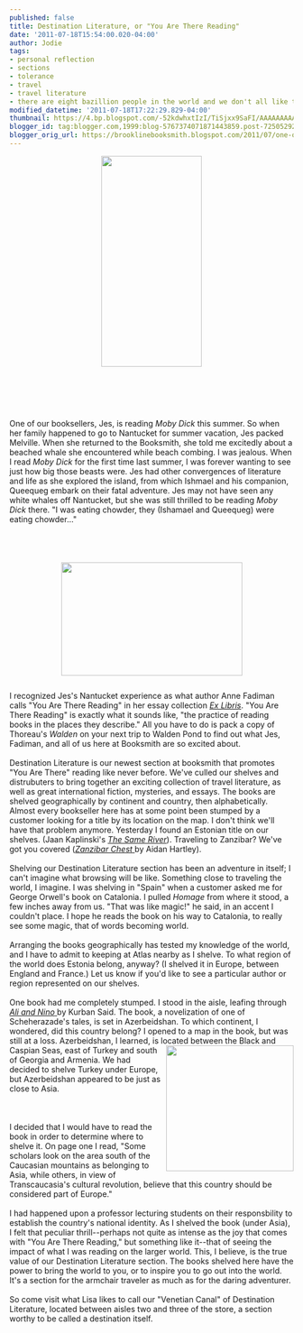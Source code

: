 ```yaml
---
published: false
title: Destination Literature, or "You Are There Reading"
date: '2011-07-18T15:54:00.020-04:00'
author: Jodie
tags:
- personal reflection
- sections
- tolerance
- travel
- travel literature
- there are eight bazillion people in the world and we don't all like the same thing
modified_datetime: '2011-07-18T17:22:29.829-04:00'
thumbnail: https://4.bp.blogspot.com/-52kdwhxtIzI/TiSjxx9SaFI/AAAAAAAAABU/XhjBZvE0-IE/s72-c/FarruggiaYouareHere.jpg
blogger_id: tag:blogger.com,1999:blog-5767374071871443859.post-7250529233331117696
blogger_orig_url: https://brooklinebooksmith.blogspot.com/2011/07/one-of-our-booksellers-jes-is-reading.html
---
```


<a href="https://4.bp.blogspot.com/-52kdwhxtIzI/TiSjxx9SaFI/AAAAAAAAABU/XhjBZvE0-IE/s1600/FarruggiaYouareHere.jpg"><img style="TEXT-ALIGN: center; MARGIN: 0px auto 10px; WIDTH: 178px; DISPLAY: block; HEIGHT: 374px; CURSOR: hand" id="BLOGGER_PHOTO_ID_5630805509739276370" border="0" alt="" src="https://4.bp.blogspot.com/-52kdwhxtIzI/TiSjxx9SaFI/AAAAAAAAABU/XhjBZvE0-IE/s320/FarruggiaYouareHere.jpg" /></a><br /><br /><div><br /><div><br /><div>One of our booksellers, Jes, is reading <em>Moby Dick</em> this summer. So when her family happened to go to Nantucket for summer vacation, Jes packed Melville. When she returned to the Booksmith, she told me excitedly about a beached whale she encountered while beach combing. I was jealous. When I read <em>Moby Dick</em> for the first time last summer, I was forever wanting to see just how big those beasts were. Jes had other convergences of literature and life as she explored the island, from which Ishmael and his companion, Queequeg embark on their fatal adventure. Jes may not have seen any white whales off Nantucket, but she was still thrilled to be reading <em>Moby Dick</em> there. "I was eating chowder, they (Ishamael and Queequeg) were eating chowder..." </div><br /><br /><br /><div><br /></div><img style="TEXT-ALIGN: center; MARGIN: 0px auto 10px; WIDTH: 321px; DISPLAY: block; HEIGHT: 201px; CURSOR: hand" id="BLOGGER_PHOTO_ID_5630798409535779090" border="0" alt="" src="https://2.bp.blogspot.com/-rrwjmAmKLLM/TiSdUfo28RI/AAAAAAAAAA0/XfsCll3tbuo/s320/Nuntucket.jpg" /><br />I recognized Jes's Nantucket experience as what author Anne Fadiman calls "You Are There Reading" in her essay collection <em><a href="https://www.brooklinebooksmith-shop.com/book/9780374527228">Ex Libris</a></em>. "You Are There Reading" is exactly what it sounds like, "the practice of reading books in the places they describe." All you have to do is pack a copy of Thoreau's <em>Walden</em> on your next trip to Walden Pond to find out what Jes, Fadiman, and all of us here at Booksmith are so excited about.<br /><br />Destination Literature is our newest section at booksmith that promotes "You Are There" reading like never before. We've culled our shelves and distrubuters to bring together an exciting collection of travel literature, as well as great international fiction, mysteries, and essays. The books are shelved geographically by continent and country, then alphabetically. Almost every bookseller here has at some point been stumped by a customer looking for a title by its location on the map. I don't think we'll have that problem anymore. Yesterday I found an Estonian title on our shelves. (Jaan Kaplinski's <em><a href="https://www.brooklinebooksmith-shop.com/book/9780720613407">The Same River</a></em>). Traveling to Zanzibar? We've got you covered (<a href="https://www.brooklinebooksmith-shop.com/book/9781594480119"><em>Zanzibar Chest</em> </a>by Aidan Hartley).<br /><br />Shelving our Destination Literature section has been an adventure in itself; I can't imagine what browsing will be like. Something close to traveling the world, I imagine. I was shelving in "Spain" when a customer asked me for George Orwell's book on Catalonia. I pulled <em>Homage</em> from where it stood, a few inches away from us. "That was like magic!" he said, in an accent I couldn't place. I hope he reads the book on his way to Catalonia, to really see some magic, that of words becoming world.<br /><br />Arranging the books geographically has tested my knowledge of the world, and I have to admit to keeping at Atlas nearby as I shelve. To what region of the world does Estonia belong, anyway? (I shelved it in Europe, between England and France.) Let us know if you'd like to see a particular author or region represented on our shelves.<br /><br />One book had me completely stumped. I stood in the aisle, leafing through <a href="https://www.brooklinebooksmith-shop.com/book/9780385720403"><em>Ali and Nino</em> </a>by Kurban Said. The book, a novelization of one of Scheherazade's tales, is set in Azerbeidshan. To which continent, I wondered, did this country belong? I opened to a map in the book, but was still at a loss. Azerbeidshan, I learned, is loc<a href="https://2.bp.blogspot.com/-J61tcY6-DuY/TiSfF6CA_mI/AAAAAAAAABE/pigLV6Nsta4/s1600/azer.bmp"><img style="MARGIN: 0px 0px 10px 10px; WIDTH: 226px; FLOAT: right; HEIGHT: 223px; CURSOR: hand" id="BLOGGER_PHOTO_ID_5630800357945835106" border="0" alt="" src="https://2.bp.blogspot.com/-J61tcY6-DuY/TiSfF6CA_mI/AAAAAAAAABE/pigLV6Nsta4/s320/azer.bmp" /></a>ated between the Black and Caspian Seas, east of Turkey and south of Georgia and Armenia. We had decided to shelve Turkey under Europe, but Azerbeidshan appeared to be just as close to Asia.<br /><br /><br /><br /><div>I decided that I would have to read the book in order to determine where to shelve it. On page one I read, "Some scholars look on the area south of the Caucasian mountains as belonging to Asia, while others, in view of Transcaucasia's cultural revolution, believe that this country should be considered part of Europe."<br /><br />I had happened upon a professor lecturing students on their responsbility to establish the country's national identity. As I shelved the book (under Asia), I felt that peculiar thrill--perhaps not quite as intense as the joy that comes with "You Are There Reading," but something like it--that of seeing the impact of what I was reading on the larger world. This, I believe, is the true value of our Destination Literature section. The books shelved here have the power to bring the world to you, or to inspire you to go out into the world. It's a section for the armchair traveler as much as for the daring adventurer.<br /><br />So come visit what Lisa likes to call our "Venetian Canal" of Destination Literature, located between aisles two and three of the store, a section worthy to be called a destination itself. </div></div></div>